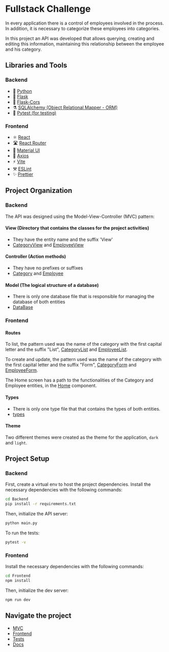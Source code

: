 # Fullstack Challenge

In every application there is a control of employees involved in the process. In addition, it is necessary to categorize these employees into categories.

In this project an API was developed that allows querying, creating and editing this information, maintaining this relationship between the employee and his category.

## Libraries and Tools

### Backend

* 🐍 [Python](https://www.python.org/)
* 🧪 [Flask](https://flask.palletsprojects.com/en/2.3.x/)
* 🧪 [Flask-Cors](https://flask-cors.readthedocs.io/en/latest/)
* ⚗️ [SQLAlchemy (Object Relational Mapper - ORM)](https://flask-sqlalchemy.palletsprojects.com/en/3.0.x/)
* 🚧 [Pytest (for testing)](https://docs.pytest.org/en/7.3.x/)

### Frontend

* ⚛️ [React](https://react.dev/)
* 🛣️ [React Router](https://reactrouter.com/en/main)
* 💅 [Material UI](https://mui.com/)
* 🛜 [Axios](https://axios-http.com/)
* ⚡️ [Vite](https://vitejs.dev/)
* ⚒️ [ESLint](https://eslint.org/)
* ✨ [Prettier](https://prettier.io/)

## Project Organization

### Backend

The API was designed using the Model-View-Controller (MVC) pattern:

#### View (Directory that contains the classes for the project activities)

* They have the entity name and the suffix 'View'
* [CategoryView](Backend/Src/View/CategoryView.py) and [EmployeeView](Backend/Src/View/EmployeeView.py)

#### Controller (Action methods)

* They have no prefixes or suffixes
* [Category](Backend/Src/Controller/Category.py) and [Employee](Backend/Src/Controller/Employee.py)

#### Model (The logical structure of a database)

* There is only one database file that is responsible for managing the database of both entities
* [DataBase](Backend/Src/Model/DataBase.py)

### Frontend

#### Routes

To list, the pattern used was the name of the category with the first capital letter and the suffix "List", [CategoryList](Frontend/src/routes/CategoryList.tsx) and [EmployeeList](Frontend/src/routes/EmployeeList.tsx).

To create and update, the pattern used was the name of the category with the first capital letter and the suffix "Form", [CategoryForm](Frontend/src/routes/CategoryForm.tsx) and [EmployeeForm](Frontend/src/routes/EmployeeForm.tsx).

The Home screen has a path to the functionalities of the Category and Employee entities, in the [Home](Frontend/src/routes/Home.tsx) component.

#### Types

* There is only one type file that that contains the types of both entities.
* [types](Frontend/src/types/types.ts)

#### Theme

Two different themes were created as the theme for the application, `dark` and `light`.

## Project Setup

### Backend

First, create a virtual env to host the project dependencies.
Install the necessary dependencies with the following commands:

```bash
cd Backend
pip install -r requirements.txt
```

Then, initialize the API server:

```bash
python main.py
```

To run the tests:

```bash
pytest -v
```

### Frontend

Install the necessary dependencies with the following commands:

```bash
cd Frontend
npm install
```

Then, initialize the dev server:

```bash
npm run dev
```

## Navigate the project

* [MVC](https://github.com/mabisteinkirch/Project/tree/main/Backend/Src)
* [Frontend](https://github.com/mabisteinkirch/Project/tree/main/Frontend)
* [Tests](https://github.com/mabisteinkirch/Project/tree/main/Backend/tests)
* [Docs](https://github.com/mabisteinkirch/Project/tree/main/Backend/docs)
